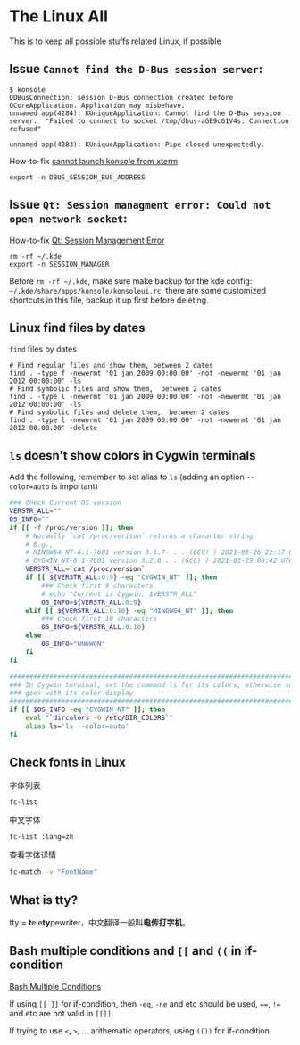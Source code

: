 # The Linux All

This is to keep all possible stuffs related Linux, if possible

## Issue `Cannot find the D-Bus session server`:

```shell
$ konsole
QDBusConnection: session D-Bus connection created before QCoreApplication. Application may misbehave.
unnamed app(4284): KUniqueApplication: Cannot find the D-Bus session server:  "Failed to connect to socket /tmp/dbus-aGE9cG1V4s: Connection refused" 

unnamed app(4283): KUniqueApplication: Pipe closed unexpectedly.
```

How-to-fix [cannot launch konsole from xterm](https://unix.stackexchange.com/questions/258143/cannot-launch-konsole-from-xterm)
```shell
export -n DBUS_SESSION_BUS_ADDRESS
```



## Issue `Qt: Session managment error: Could not open network socket`:
How-to-fix [Qt: Session Management Error](https://stackoverflow.com/questions/986964/qt-session-management-error)

```shell
rm -rf ~/.kde
export -n SESSION_MANAGER
```

Before `rm -rf ~/.kde`, make sure make backup for the kde config: `~/.kde/share/apps/konsole/konsoleui.rc`, there are some customized shortcuts in this file, backup it up first before deleting.



## Linux find files by dates

`find` files by dates

```shell
# Find regular files and show them, between 2 dates
find . -type f -newermt '01 jan 2009 00:00:00' -not -newermt '01 jan 2012 00:00:00' -ls
# Find symbolic files and show them,  between 2 dates
find . -type l -newermt '01 jan 2009 00:00:00' -not -newermt '01 jan 2012 00:00:00' -ls
# Find symbolic files and delete them,  between 2 dates
find . -type l -newermt '01 jan 2009 00:00:00' -not -newermt '01 jan 2012 00:00:00' -delete
```



## `ls` doesn't show colors in Cygwin terminals

Add the following, remember to set alias to `ls` (adding an option `--color=auto` is important)

```bash
### Check Current OS version
VERSTR_ALL=""
OS_INFO=""
if [[ -f /proc/version ]]; then
	# Noramlly `cat /proc/verison` returns a character string
	# E.g., 
	# MINGW64_NT-6.1-7601 version 3.1.7- ... (GCC) ) 2021-03-26 22:17 UTC
	# CYGWIN_NT-6.1-7601 version 3.2.0 ... (GCC) ) 2021-03-29 08:42 UTC
	VERSTR_ALL=`cat /proc/version`
	if [[ ${VERSTR_ALL:0:9} -eq "CYGWIN_NT" ]]; then
		### Check first 9 characters
		# echo "Current is Cygwin: $VERSTR_ALL"
		OS_INFO=${VERSTR_ALL:0:9}
	elif [[ ${VERSTR_ALL:0:10} -eq "MINGW64_NT" ]]; then
		### Check first 10 characters
		OS_INFO=${VERSTR_ALL:0:10}
	else
		OS_INFO="UNKWON"
	fi
fi

##############################################################################
### In Cygwin terminal, set the command ls for its colors, otherwise something 
### goes with its color display
##################################################################################
if [[ $OS_INFO -eq "CYGWIN_NT" ]]; then
	eval "`dircolors -b /etc/DIR_COLORS`"
	alias ls='ls --color=auto'
fi
```



## Check fonts in Linux

字体列表

```bash
fc-list
```

中文字体

```bash
fc-list :lang=zh
```

查看字体详情

```bash
fc-match -v "FontName"
```



## What is tty?

tty = **t**ele**ty**pewriter，中文翻译一般叫**电传打字机**。


## Bash multiple conditions and `[[` and `((` in if-condition

[Bash Multiple Conditions](https://stackoverflow.com/a/20263097)

If using `[[ ]]` for if-condition, then `-eq`, `-ne` and etc should be used, `==`, `!=` and etc are not valid in `[[]]`.

If trying to use `<`, `>`, ... arithematic operators, using `(())` for if-condition


